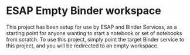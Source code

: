 # ESAP Empty Binder workspace
This project has been setup for use by ESAP and Binder Services, as a starting point for anyone wanting to start a notebook or set of notebooks from scratch.
To use this project, simply point the target Binder service to this project, and you will be redirected to an empty workspace.
